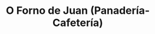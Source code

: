 ---
title: "O Forno de Juan (Panadería-Cafetería)"
url: /cangas/o-forno-de-juan-panaderia-cafeteria/
shop: Konditorei
---